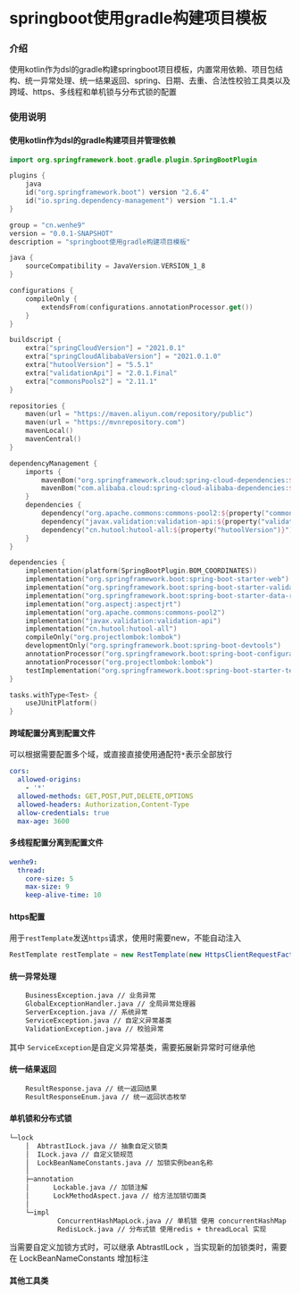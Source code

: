# springboot使用gradle构建项目模板

### 介绍
使用kotlin作为dsl的gradle构建springboot项目模板，内置常用依赖、项目包结构、统一异常处理、统一结果返回、spring、日期、去重、合法性校验工具类以及跨域、https、多线程和单机锁与分布式锁的配置



### 使用说明



#### 使用kotlin作为dsl的gradle构建项目并管理依赖

```kotlin
import org.springframework.boot.gradle.plugin.SpringBootPlugin

plugins {
    java
    id("org.springframework.boot") version "2.6.4"
    id("io.spring.dependency-management") version "1.1.4"
}

group = "cn.wenhe9"
version = "0.0.1-SNAPSHOT"
description = "springboot使用gradle构建项目模板"

java {
    sourceCompatibility = JavaVersion.VERSION_1_8
}

configurations {
    compileOnly {
        extendsFrom(configurations.annotationProcessor.get())
    }
}

buildscript {
    extra["springCloudVersion"] = "2021.0.1"
    extra["springCloudAlibabaVersion"] = "2021.0.1.0"
    extra["hutoolVersion"] = "5.5.1"
    extra["validationApi"] = "2.0.1.Final"
    extra["commonsPools2"] = "2.11.1"
}

repositories {
    maven(url = "https://maven.aliyun.com/repository/public")
    maven(url = "https://mvnrepository.com")
    mavenLocal()
    mavenCentral()
}

dependencyManagement {
    imports {
        mavenBom("org.springframework.cloud:spring-cloud-dependencies:${property("springCloudVersion")}")
        mavenBom("com.alibaba.cloud:spring-cloud-alibaba-dependencies:${property("springCloudAlibabaVersion")}")
    }
    dependencies {
        dependency("org.apache.commons:commons-pool2:${property("commonsPools2")}")
        dependency("javax.validation:validation-api:${property("validationApi")}")
        dependency("cn.hutool:hutool-all:${property("hutoolVersion")}")
    }
}

dependencies {
    implementation(platform(SpringBootPlugin.BOM_COORDINATES))
    implementation("org.springframework.boot:spring-boot-starter-web")
    implementation("org.springframework.boot:spring-boot-starter-validation")
    implementation("org.springframework.boot:spring-boot-starter-data-redis")
    implementation("org.aspectj:aspectjrt")
    implementation("org.apache.commons:commons-pool2")
    implementation("javax.validation:validation-api")
    implementation("cn.hutool:hutool-all")
    compileOnly("org.projectlombok:lombok")
    developmentOnly("org.springframework.boot:spring-boot-devtools")
    annotationProcessor("org.springframework.boot:spring-boot-configuration-processor")
    annotationProcessor("org.projectlombok:lombok")
    testImplementation("org.springframework.boot:spring-boot-starter-test")
}

tasks.withType<Test> {
    useJUnitPlatform()
}

```



#### 跨域配置分离到配置文件

可以根据需要配置多个域，或直接直接使用通配符`*`表示全部放行

```yaml
cors:
  allowed-origins:
    - '*'
  allowed-methods: GET,POST,PUT,DELETE,OPTIONS
  allowed-headers: Authorization,Content-Type
  allow-credentials: true
  max-age: 3600
```



#### 多线程配置分离到配置文件

```yaml
wenhe9:
  thread:
    core-size: 5
    max-size: 9
    keep-alive-time: 10
```



#### https配置

用于`restTemplate`发送`https`请求，使用时需要new，不能自动注入

```java
RestTemplate restTemplate = new RestTemplate(new HttpsClientRequestFactory());
```



#### 统一异常处理

```cmd
    BusinessException.java // 业务异常
    GlobalExceptionHandler.java // 全局异常处理器
    ServerException.java // 系统异常
    ServiceException.java // 自定义异常基类
    ValidationException.java // 校验异常
```

其中 `ServiceException`是自定义异常基类，需要拓展新异常时可继承他



#### 统一结果返回

```cmd
    ResultResponse.java // 统一返回结果
    ResultResponseEnum.java // 统一返回状态枚举
```



#### 单机锁和分布式锁

```cmd
└─lock
    │  AbtrastILock.java // 抽象自定义锁类
    │  ILock.java // 自定义锁规范
    │  LockBeanNameConstants.java // 加锁实例bean名称
    │
    ├─annotation
    │      Lockable.java // 加锁注解
    │      LockMethodAspect.java // 给方法加锁切面类
    │
    └─impl
            ConcurrentHashMapLock.java // 单机锁 使用 concurrentHashMap + threadLocal 实现
            RedisLock.java // 分布式锁 使用redis + threadLocal 实现
```

当需要自定义加锁方式时，可以继承 AbtrastILock ，当实现新的加锁类时，需要在 LockBeanNameConstants 增加标注

#### 其他工具类
